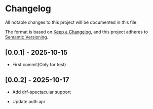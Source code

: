 # Changelog

All notable changes to this project will be documented in this file.

The format is based on [Keep a Changelog](https://keepachangelog.com/en/1.0.0/), and this
project adheres to [Semantic Versioning](https://semver.org/spec/v2.0.0.html).

## [0.0.1] - 2025-10-15

-   First commit(Only for test)

## [0.0.2] - 2025-10-17

-   Add drf-spectacular support

-   Update auth api
